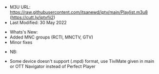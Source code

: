 + M3U URL: https://raw.githubusercontent.com/itsanewd/iptv/main/Playlist.m3u8 (https://cutt.ly/iptvfii2)
+ Last Modified: 30 May 2022
- Whats's New:
- Added MNC groups (RCTI, MNCTV, GTV)
- Minor fixes
+ NB:
- Some device doesn't support (.mpd) format, use TiviMate given in main or OTT Navigator instead of Perfect Player
